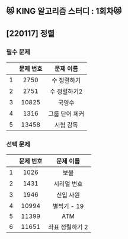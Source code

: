 ## 😻 KING 알고리즘 스터디 : 1회차😻

## [220117] 정렬
### 필수 문제
||문제 번호|문제 이름|
|:---:|:---:|:---:|
|1|2750|수 정렬하기|
|2|2751|수 정렬하기2|
|3|10825|국영수|
|4|1316|그룹 단어 체커|
|5|13458|시험 감독|

### 선택 문제
||문제 번호|문제 이름|
|:---:|:---:|:---:|
|1|1026|보물|
|2|1431|시리얼 번호|
|3|1946|신입 사원|
|4|10994|별찍기 - 19|
|5|11399|ATM|
|6|11651|좌표 정렬하기 2|

